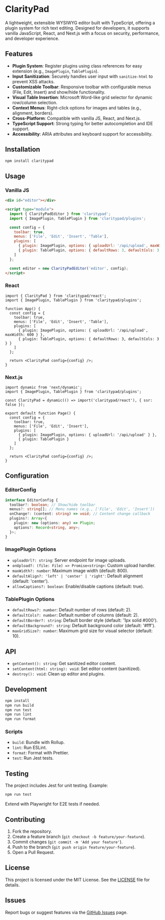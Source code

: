 # ClarityPad

A lightweight, extensible WYSIWYG editor built with TypeScript, offering a plugin system for rich text editing. Designed for developers, it supports vanilla JavaScript, React, and Next.js with a focus on security, performance, and developer experience.

## Features
- **Plugin System**: Register plugins using class references for easy extension (e.g., `ImagePlugin`, `TablePlugin`).
- **Input Sanitization**: Securely handles user input with `sanitize-html` to prevent XSS attacks.
- **Customizable Toolbar**: Responsive toolbar with configurable menus (File, Edit, Insert) and show/hide functionality.
- **Visual Table Insertion**: Microsoft Word-like grid selector for dynamic row/column selection.
- **Context Menus**: Right-click options for images and tables (e.g., alignment, borders).
- **Cross-Platform**: Compatible with vanilla JS, React, and Next.js.
- **TypeScript Support**: Strong typing for better autocompletion and IDE support.
- **Accessibility**: ARIA attributes and keyboard support for accessibility.

## Installation

```bash
npm install claritypad
```

## Usage

### Vanilla JS
```html
<div id="editor"></div>

<script type="module">
  import { ClarityPadEditor } from 'claritypad';
  import { ImagePlugin, TablePlugin } from 'claritypad/plugins';

  const config = {
    toolbar: true,
    menus: ['File', 'Edit', 'Insert', 'Table'],
    plugins: [
      { plugin: ImagePlugin, options: { uploadUrl: '/api/upload', maxWidth: 600 } },
      { plugin: TablePlugin, options: { defaultRows: 3, defaultCols: 3, maxGridSize: 8 } }
    ]
  };

  const editor = new ClarityPadEditor('editor', config);
</script>
```

### React
```tsx
import { ClarityPad } from 'claritypad/react';
import { ImagePlugin, TablePlugin } from 'claritypad/plugins';

function App() {
  const config = {
    toolbar: true,
    menus: ['File', 'Edit', 'Insert', 'Table'],
    plugins: [
      { plugin: ImagePlugin, options: { uploadUrl: '/api/upload', maxWidth: 600 } },
      { plugin: TablePlugin, options: { defaultRows: 3, defaultCols: 3 } }
    ]
  };

  return <ClarityPad config={config} />;
}
```

### Next.js
```tsx
import dynamic from 'next/dynamic';
import { ImagePlugin, TablePlugin } from 'claritypad/plugins';

const ClarityPad = dynamic(() => import('claritypad/react'), { ssr: false });

export default function Page() {
  const config = {
    toolbar: true,
    menus: ['File', 'Edit', 'Insert'],
    plugins: [
      { plugin: ImagePlugin, options: { uploadUrl: '/api/upload' } },
      { plugin: TablePlugin }
    ]
  };

  return <ClarityPad config={config} />;
}
```

## Configuration

### EditorConfig
```typescript
interface EditorConfig {
  toolbar?: boolean; // Show/hide toolbar
  menus?: string[]; // Menu names (e.g., ['File', 'Edit', 'Insert'])
  onChange?: (content: string) => void; // Content change callback
  plugins?: Array<{
    plugin: new (options: any) => Plugin;
    options?: Record<string, any>;
  }>;
}
```

### ImagePlugin Options
- `uploadUrl?: string`: Server endpoint for image uploads.
- `onUpload?: (file: File) => Promise<string>`: Custom upload handler.
- `maxWidth?: number`: Maximum image width (default: 800).
- `defaultAlign?: 'left' | 'center' | 'right'`: Default alignment (default: 'center').
- `allowCaptions?: boolean`: Enable/disable captions (default: true).

### TablePlugin Options
- `defaultRows?: number`: Default number of rows (default: 2).
- `defaultCols?: number`: Default number of columns (default: 2).
- `defaultBorder?: string`: Default border style (default: '1px solid #000').
- `defaultBackground?: string`: Default background color (default: '#fff').
- `maxGridSize?: number`: Maximum grid size for visual selector (default: 10).

## API
- `getContent(): string`: Get sanitized editor content.
- `setContent(html: string): void`: Set editor content (sanitized).
- `destroy(): void`: Clean up editor and plugins.

## Development
```bash
npm install
npm run build
npm run test
npm run lint
npm run format
```

### Scripts
- `build`: Bundle with Rollup.
- `lint`: Run ESLint.
- `format`: Format with Prettier.
- `test`: Run Jest tests.

## Testing
The project includes Jest for unit testing. Example:
```bash
npm run test
```

Extend with Playwright for E2E tests if needed.

## Contributing
1. Fork the repository.
2. Create a feature branch (`git checkout -b feature/your-feature`).
3. Commit changes (`git commit -m 'Add your feature'`).
4. Push to the branch (`git push origin feature/your-feature`).
5. Open a Pull Request.

## License
This project is licensed under the MIT License. See the [LICENSE](LICENSE) file for details.

## Issues
Report bugs or suggest features via the [GitHub Issues](https://github.com/shishirrai98/claritypad/issues) page.